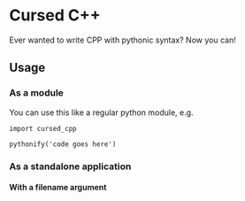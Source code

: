 # Cursed C++
Ever wanted to write CPP with pythonic syntax? Now you can!

## Usage

### As a module

You can use this like a regular python module, e.g.

```
import cursed_cpp

pythonify('code goes here')
```

### As a standalone application

#### With a filename argument
